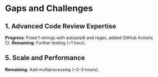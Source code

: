 # Gaps and Challenges
## 1. Advanced Code Review Expertise
**Progress**: Fixed f-strings with autopep8 and regex, added GitHub Actions CI.
**Remaining**: Further testing (~1 hour).
## 5. Scale and Performance
**Remaining**: Add multiprocessing (~2–3 hours).
